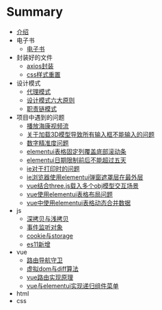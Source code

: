 # Summary

* [介绍](README.md)
* 电子书
    * [电子书](电子书/电子书.md)
* 封装好的文件
    * [axios封装](封装好的文件/axios封装.md)
    * [css样式重置](封装好的文件/css样式重置.md)
* 设计模式
    * [代理模式](设计模式/代理模式.md)
    * [设计模式六大原则](设计模式/设计模式六大原则.md)
    * [职责链模式](设计模式/职责链模式.md)
* 项目中遇到的问题
    * [播放海康视频流](项目中遇到的问题/播放海康视频流.md)
    * [关于加载3D模型导致所有输入框不能输入的问题](项目中遇到的问题/关于加载3D模型导致所有输入框不能输入的问题.md)
    * [数字精准度问题](项目中遇到的问题/数字精准度问题.md)
    * [elementui表格固定列覆盖底部滚动条](项目中遇到的问题/elementui表格固定列覆盖底部滚动条.md)
    * [elementui日期限制前后不能超过五天](项目中遇到的问题/elementui日期限制前后不能超过五天.md)
    * [ie对于打印时的问题](项目中遇到的问题/ie对于打印时的问题.md)
    * [ie浏览器使用elementui弹窗遮罩层在最外层](项目中遇到的问题/ie浏览器使用elementui弹窗遮罩层在最外层.md)
    * [vue结合three.js载入多个obj模型交互场景](项目中遇到的问题/vue结合three.js载入多个obj模型交互场景.md)
    * [vue使用elementui表格布局问题](项目中遇到的问题/vue使用elementui表格布局问题.md)
    * [vue中使用elementui表格动态合并数据](项目中遇到的问题/vue中使用elementui表格动态合并数据.md)
* js
    * [深拷贝与浅拷贝](js/深拷贝与浅拷贝.md)
    * [事件监听对象](js/事件监听对象.md)
    * [cookie与storage](js/cookie与storage.md)
    * [es11新增](js/es11新增.md)
* vue
    * [路由导航守卫](vue/路由导航守卫.md)
    * [虚拟dom与diff算法](vue/虚拟dom和diff算法.md)
    * [vue路由实现原理](vue/vue路由实现原理.md)
    * [vue与elementui实现递归组件菜单](vue/vue与elementui实现递归组件菜单.md)
* html
* css

